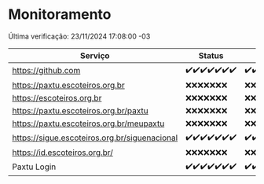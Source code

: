 # Monitoramento

Última verificação: 23/11/2024 17:08:00 -03

|Serviço|Status|Últimas 24h|
|---|---|---|
|https://github.com|<span title="2024-11-16: OK=23">✔️</span><span title="2024-11-17: OK=23">✔️</span><span title="2024-11-18: OK=23">✔️</span><span title="2024-11-19: OK=23">✔️</span><span title="2024-11-20: OK=23">✔️</span><span title="2024-11-21: OK=23">✔️</span><span title="2024-11-22: OK=19">✔️</span>|<span title="22/11/2024 17:09:00 -03 : 200">✔️</span><span title="22/11/2024 18:07:00 -03 : 200">✔️</span><span title="22/11/2024 19:07:00 -03 : 200">✔️</span><span title="22/11/2024 20:08:00 -03 : 200">✔️</span><span title="22/11/2024 21:40:00 -03 : 200">✔️</span><span title="22/11/2024 23:12:00 -03 : 200">✔️</span><span title="23/11/2024 00:19:00 -03 : 200">✔️</span><span title="23/11/2024 01:10:00 -03 : 200">✔️</span><span title="23/11/2024 02:08:00 -03 : 200">✔️</span><span title="23/11/2024 03:11:00 -03 : 200">✔️</span><span title="23/11/2024 04:08:00 -03 : 200">✔️</span><span title="23/11/2024 05:10:00 -03 : 200">✔️</span><span title="23/11/2024 06:08:00 -03 : 200">✔️</span><span title="23/11/2024 07:07:00 -03 : 200">✔️</span><span title="23/11/2024 08:06:00 -03 : 200">✔️</span><span title="23/11/2024 09:14:00 -03 : 200">✔️</span><span title="23/11/2024 10:14:00 -03 : 200">✔️</span><span title="23/11/2024 11:08:00 -03 : 200">✔️</span><span title="23/11/2024 12:07:00 -03 : 200">✔️</span><span title="23/11/2024 13:09:00 -03 : 200">✔️</span><span title="23/11/2024 14:07:00 -03 : 200">✔️</span><span title="23/11/2024 15:10:00 -03 : 200">✔️</span><span title="23/11/2024 16:05:00 -03 : 200">✔️</span><span title="23/11/2024 17:08:00 -03 : 200">✔️</span>|
|https://paxtu.escoteiros.org.br|<span title="2024-11-16: Falhas=23">❌</span><span title="2024-11-17: Falhas=23">❌</span><span title="2024-11-18: Falhas=23">❌</span><span title="2024-11-19: Falhas=23">❌</span><span title="2024-11-20: Falhas=23">❌</span><span title="2024-11-21: Falhas=23">❌</span><span title="2024-11-22: Falhas=19">❌</span>|<span title="22/11/2024 17:09:00 -03 : 403">❌</span><span title="22/11/2024 18:07:00 -03 : 403">❌</span><span title="22/11/2024 19:07:00 -03 : 403">❌</span><span title="22/11/2024 20:08:00 -03 : 403">❌</span><span title="22/11/2024 21:40:00 -03 : 403">❌</span><span title="22/11/2024 23:12:00 -03 : 403">❌</span><span title="23/11/2024 00:19:00 -03 : 403">❌</span><span title="23/11/2024 01:10:00 -03 : 403">❌</span><span title="23/11/2024 02:08:00 -03 : 403">❌</span><span title="23/11/2024 03:11:00 -03 : 403">❌</span><span title="23/11/2024 04:08:00 -03 : 403">❌</span><span title="23/11/2024 05:10:00 -03 : 403">❌</span><span title="23/11/2024 06:08:00 -03 : 403">❌</span><span title="23/11/2024 07:07:00 -03 : 403">❌</span><span title="23/11/2024 08:06:00 -03 : 403">❌</span><span title="23/11/2024 09:14:00 -03 : 403">❌</span><span title="23/11/2024 10:14:00 -03 : 403">❌</span><span title="23/11/2024 11:08:00 -03 : 403">❌</span><span title="23/11/2024 12:07:00 -03 : 403">❌</span><span title="23/11/2024 13:09:00 -03 : 403">❌</span><span title="23/11/2024 14:07:00 -03 : 403">❌</span><span title="23/11/2024 15:10:00 -03 : 403">❌</span><span title="23/11/2024 16:05:00 -03 : 403">❌</span><span title="23/11/2024 17:08:00 -03 : 403">❌</span>|
|https://escoteiros.org.br|<span title="2024-11-16: Falhas=23">❌</span><span title="2024-11-17: Falhas=23">❌</span><span title="2024-11-18: Falhas=23">❌</span><span title="2024-11-19: Falhas=23">❌</span><span title="2024-11-20: Falhas=23">❌</span><span title="2024-11-21: Falhas=23">❌</span><span title="2024-11-22: Falhas=19">❌</span>|<span title="22/11/2024 17:09:00 -03 : 403">❌</span><span title="22/11/2024 18:07:00 -03 : 403">❌</span><span title="22/11/2024 19:07:00 -03 : 403">❌</span><span title="22/11/2024 20:08:00 -03 : 403">❌</span><span title="22/11/2024 21:40:00 -03 : 403">❌</span><span title="22/11/2024 23:12:00 -03 : 403">❌</span><span title="23/11/2024 00:19:00 -03 : 403">❌</span><span title="23/11/2024 01:10:00 -03 : 403">❌</span><span title="23/11/2024 02:08:00 -03 : 403">❌</span><span title="23/11/2024 03:11:00 -03 : 403">❌</span><span title="23/11/2024 04:08:00 -03 : 403">❌</span><span title="23/11/2024 05:10:00 -03 : 403">❌</span><span title="23/11/2024 06:08:00 -03 : 403">❌</span><span title="23/11/2024 07:07:00 -03 : 403">❌</span><span title="23/11/2024 08:06:00 -03 : 403">❌</span><span title="23/11/2024 09:14:00 -03 : 403">❌</span><span title="23/11/2024 10:14:00 -03 : 403">❌</span><span title="23/11/2024 11:08:00 -03 : 403">❌</span><span title="23/11/2024 12:07:00 -03 : 403">❌</span><span title="23/11/2024 13:09:00 -03 : 403">❌</span><span title="23/11/2024 14:07:00 -03 : 403">❌</span><span title="23/11/2024 15:10:00 -03 : 403">❌</span><span title="23/11/2024 16:05:00 -03 : 403">❌</span><span title="23/11/2024 17:08:00 -03 : 403">❌</span>|
|https://paxtu.escoteiros.org.br/paxtu|<span title="2024-11-16: Falhas=23">❌</span><span title="2024-11-17: Falhas=23">❌</span><span title="2024-11-18: Falhas=23">❌</span><span title="2024-11-19: Falhas=23">❌</span><span title="2024-11-20: Falhas=23">❌</span><span title="2024-11-21: Falhas=23">❌</span><span title="2024-11-22: Falhas=19">❌</span>|<span title="22/11/2024 17:09:00 -03 : 403">❌</span><span title="22/11/2024 18:07:00 -03 : 403">❌</span><span title="22/11/2024 19:07:00 -03 : 403">❌</span><span title="22/11/2024 20:08:00 -03 : 403">❌</span><span title="22/11/2024 21:40:00 -03 : 403">❌</span><span title="22/11/2024 23:12:00 -03 : 403">❌</span><span title="23/11/2024 00:19:00 -03 : 403">❌</span><span title="23/11/2024 01:10:00 -03 : 403">❌</span><span title="23/11/2024 02:08:00 -03 : 403">❌</span><span title="23/11/2024 03:11:00 -03 : 403">❌</span><span title="23/11/2024 04:08:00 -03 : 403">❌</span><span title="23/11/2024 05:10:00 -03 : 403">❌</span><span title="23/11/2024 06:08:00 -03 : 403">❌</span><span title="23/11/2024 07:07:00 -03 : 403">❌</span><span title="23/11/2024 08:06:00 -03 : 403">❌</span><span title="23/11/2024 09:14:00 -03 : 403">❌</span><span title="23/11/2024 10:14:00 -03 : 403">❌</span><span title="23/11/2024 11:08:00 -03 : 403">❌</span><span title="23/11/2024 12:07:00 -03 : 403">❌</span><span title="23/11/2024 13:09:00 -03 : 403">❌</span><span title="23/11/2024 14:07:00 -03 : 403">❌</span><span title="23/11/2024 15:10:00 -03 : 403">❌</span><span title="23/11/2024 16:05:00 -03 : 403">❌</span><span title="23/11/2024 17:08:00 -03 : 403">❌</span>|
|https://paxtu.escoteiros.org.br/meupaxtu|<span title="2024-11-16: Falhas=23">❌</span><span title="2024-11-17: Falhas=23">❌</span><span title="2024-11-18: Falhas=23">❌</span><span title="2024-11-19: Falhas=23">❌</span><span title="2024-11-20: Falhas=23">❌</span><span title="2024-11-21: Falhas=23">❌</span><span title="2024-11-22: Falhas=19">❌</span>|<span title="22/11/2024 17:09:00 -03 : 403">❌</span><span title="22/11/2024 18:07:00 -03 : 403">❌</span><span title="22/11/2024 19:07:00 -03 : 403">❌</span><span title="22/11/2024 20:08:00 -03 : 403">❌</span><span title="22/11/2024 21:40:00 -03 : 403">❌</span><span title="22/11/2024 23:12:00 -03 : 403">❌</span><span title="23/11/2024 00:19:00 -03 : 403">❌</span><span title="23/11/2024 01:10:00 -03 : 403">❌</span><span title="23/11/2024 02:08:00 -03 : 403">❌</span><span title="23/11/2024 03:11:00 -03 : 403">❌</span><span title="23/11/2024 04:08:00 -03 : 403">❌</span><span title="23/11/2024 05:10:00 -03 : 403">❌</span><span title="23/11/2024 06:08:00 -03 : 403">❌</span><span title="23/11/2024 07:07:00 -03 : 403">❌</span><span title="23/11/2024 08:06:00 -03 : 403">❌</span><span title="23/11/2024 09:14:00 -03 : 403">❌</span><span title="23/11/2024 10:14:00 -03 : 403">❌</span><span title="23/11/2024 11:08:00 -03 : 403">❌</span><span title="23/11/2024 12:07:00 -03 : 403">❌</span><span title="23/11/2024 13:09:00 -03 : 403">❌</span><span title="23/11/2024 14:07:00 -03 : 403">❌</span><span title="23/11/2024 15:10:00 -03 : 403">❌</span><span title="23/11/2024 16:05:00 -03 : 403">❌</span><span title="23/11/2024 17:08:00 -03 : 403">❌</span>|
|https://sigue.escoteiros.org.br/siguenacional|<span title="2024-11-16: OK=23">✔️</span><span title="2024-11-17: OK=23">✔️</span><span title="2024-11-18: OK=23">✔️</span><span title="2024-11-19: OK=23">✔️</span><span title="2024-11-20: OK=23">✔️</span><span title="2024-11-21: OK=23">✔️</span><span title="2024-11-22: OK=19">✔️</span>|<span title="22/11/2024 17:09:00 -03 : 200">✔️</span><span title="22/11/2024 18:07:00 -03 : 200">✔️</span><span title="22/11/2024 19:07:00 -03 : 200">✔️</span><span title="22/11/2024 20:08:00 -03 : 200">✔️</span><span title="22/11/2024 21:40:00 -03 : 200">✔️</span><span title="22/11/2024 23:12:00 -03 : 200">✔️</span><span title="23/11/2024 00:19:00 -03 : 200">✔️</span><span title="23/11/2024 01:10:00 -03 : 200">✔️</span><span title="23/11/2024 02:08:00 -03 : 200">✔️</span><span title="23/11/2024 03:11:00 -03 : 200">✔️</span><span title="23/11/2024 04:08:00 -03 : 200">✔️</span><span title="23/11/2024 05:10:00 -03 : 200">✔️</span><span title="23/11/2024 06:08:00 -03 : 200">✔️</span><span title="23/11/2024 07:07:00 -03 : 200">✔️</span><span title="23/11/2024 08:06:00 -03 : 200">✔️</span><span title="23/11/2024 09:14:00 -03 : 200">✔️</span><span title="23/11/2024 10:14:00 -03 : 200">✔️</span><span title="23/11/2024 11:08:00 -03 : 200">✔️</span><span title="23/11/2024 12:07:00 -03 : 200">✔️</span><span title="23/11/2024 13:09:00 -03 : 200">✔️</span><span title="23/11/2024 14:07:00 -03 : 200">✔️</span><span title="23/11/2024 15:10:00 -03 : 200">✔️</span><span title="23/11/2024 16:05:00 -03 : 200">✔️</span><span title="23/11/2024 17:08:00 -03 : 200">✔️</span>|
|https://id.escoteiros.org.br/|<span title="2024-11-16: Falhas=23">❌</span><span title="2024-11-17: Falhas=23">❌</span><span title="2024-11-18: Falhas=23">❌</span><span title="2024-11-19: Falhas=23">❌</span><span title="2024-11-20: Falhas=23">❌</span><span title="2024-11-21: Falhas=23">❌</span><span title="2024-11-22: Falhas=19">❌</span>|<span title="22/11/2024 17:09:00 -03 : 403">❌</span><span title="22/11/2024 18:07:00 -03 : 403">❌</span><span title="22/11/2024 19:07:00 -03 : 403">❌</span><span title="22/11/2024 20:08:00 -03 : 403">❌</span><span title="22/11/2024 21:40:00 -03 : 403">❌</span><span title="22/11/2024 23:12:00 -03 : 403">❌</span><span title="23/11/2024 00:19:00 -03 : 403">❌</span><span title="23/11/2024 01:10:00 -03 : 403">❌</span><span title="23/11/2024 02:08:00 -03 : 403">❌</span><span title="23/11/2024 03:11:00 -03 : 403">❌</span><span title="23/11/2024 04:08:00 -03 : 403">❌</span><span title="23/11/2024 05:10:00 -03 : 403">❌</span><span title="23/11/2024 06:08:00 -03 : 403">❌</span><span title="23/11/2024 07:07:00 -03 : 403">❌</span><span title="23/11/2024 08:06:00 -03 : 403">❌</span><span title="23/11/2024 09:14:00 -03 : 403">❌</span><span title="23/11/2024 10:14:00 -03 : 403">❌</span><span title="23/11/2024 11:08:00 -03 : 403">❌</span><span title="23/11/2024 12:07:00 -03 : 403">❌</span><span title="23/11/2024 13:09:00 -03 : 403">❌</span><span title="23/11/2024 14:07:00 -03 : 403">❌</span><span title="23/11/2024 15:10:00 -03 : 403">❌</span><span title="23/11/2024 16:05:00 -03 : 403">❌</span><span title="23/11/2024 17:08:00 -03 : 403">❌</span>|
|Paxtu Login|<span title="2024-11-16: OK=23">✔️</span><span title="2024-11-17: OK=23">✔️</span><span title="2024-11-18: OK=23">✔️</span><span title="2024-11-19: OK=23">✔️</span><span title="2024-11-20: OK=23">✔️</span><span title="2024-11-21: OK=23">✔️</span><span title="2024-11-22: OK=19">✔️</span>|<span title="22/11/2024 17:09:00 -03 : 200">✔️</span><span title="22/11/2024 18:07:00 -03 : 200">✔️</span><span title="22/11/2024 19:07:00 -03 : 200">✔️</span><span title="22/11/2024 20:08:00 -03 : 200">✔️</span><span title="22/11/2024 21:40:00 -03 : 200">✔️</span><span title="22/11/2024 23:12:00 -03 : 200">✔️</span><span title="23/11/2024 00:19:00 -03 : 200">✔️</span><span title="23/11/2024 01:10:00 -03 : 200">✔️</span><span title="23/11/2024 02:08:00 -03 : 200">✔️</span><span title="23/11/2024 03:11:00 -03 : 200">✔️</span><span title="23/11/2024 04:08:00 -03 : 200">✔️</span><span title="23/11/2024 05:10:00 -03 : 200">✔️</span><span title="23/11/2024 06:08:00 -03 : 200">✔️</span><span title="23/11/2024 07:07:00 -03 : 200">✔️</span><span title="23/11/2024 08:06:00 -03 : 200">✔️</span><span title="23/11/2024 09:14:00 -03 : 200">✔️</span><span title="23/11/2024 10:14:00 -03 : 200">✔️</span><span title="23/11/2024 11:08:00 -03 : 200">✔️</span><span title="23/11/2024 12:07:00 -03 : 200">✔️</span><span title="23/11/2024 13:09:00 -03 : 200">✔️</span><span title="23/11/2024 14:07:00 -03 : 200">✔️</span><span title="23/11/2024 15:10:00 -03 : 200">✔️</span><span title="23/11/2024 16:05:00 -03 : 200">✔️</span><span title="23/11/2024 17:08:00 -03 : 200">✔️</span>|
